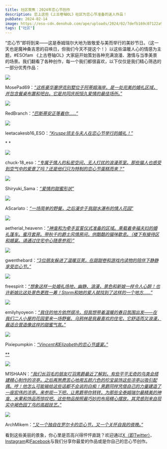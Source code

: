 ```yaml
---
title: 社区聚焦：2024年恋心节创作
description: 恋上这些《上古卷轴OL》社区为恋心节准备的迷人作品！
pubDate: 2024-02-14
image: https://eso-cdn.denohub.com/ape/uploads/2024/02/7defb169c07122a935e343fd132729d0336229.jpg
tags: ["社区"]
---
```


“恋心节”即将到来——这是泰姆瑞尔大地为致敬爱与美而举行的美妙节日。（这一天也是魔神桑吉恩的召唤日，但我们今天不提这个！）以这些温暖人心的情感为主题，#ESOfam
《上古卷轴OL》大家庭开始策划各种充满浪漫、激情与当季美景的场景。我们翻看了各种创作，每一个我们都很喜欢，以下仅仅是我们精心筛选的一部分优秀作品：

![](https://eso-cdn.denohub.com/ape/uploads/2024/02/1f230df1c353fac4ca268e3243081b42.jpg)

MosePad69：[_“这栋豪华塞伊克别墅位于阿蒂姆海岸，是一处完美的婚礼区域，并包含餐桌布置和吧台。它是共同庆祝恒久爱情的最佳场所。”_](https://forums.elderscrollsonline.com/en/discussion/comment/8036219/#Comment_8036219)

![](https://eso-cdn.denohub.com/ape/uploads/2024/02/586d62b2de3aba83821cff64299b820c.jpg)

RedBranch：[_“巴斯蒂安正等着你……”_](https://forums.elderscrollsonline.com/en/discussion/comment/8036259/#Comment_8036259)

![](https://eso-cdn.denohub.com/ape/uploads/2024/02/3eb3001f135ef2b0fc92cc9df67e4efc.jpg)

leetacakesb16\_ESO：[_“Kruspe领主与夫人在恋心节举行的婚礼！”_](https://forums.elderscrollsonline.com/en/discussion/comment/8037201/#Comment_8037201)

* *

![](https://eso-cdn.denohub.com/ape/uploads/2024/02/9eb9898410e154a6e2785379e7935405.jpg)

chuck-18\_eso：[_“专属于情人的私密空间，无人打扰的浪漫茶室。那些猫人也感受到空气中的爱意了吗？还是他们只为特制的恋心节蛋糕而来？”_](https://forums.elderscrollsonline.com/en/discussion/comment/8038847/#Comment_8038847)

![](https://eso-cdn.denohub.com/ape/uploads/2024/02/9d6d0986b1714078aceda4e6c767ad03.jpg)

Shiryuki\_Sama：[_“爱情的甜蜜形状”_](https://forums.elderscrollsonline.com/en/discussion/comment/8041708/#Comment_8041708)

![](https://eso-cdn.denohub.com/ape/uploads/2024/02/45f7f6c1b73d197bbf2d0045b5766cb0.jpg)

AScarlato：[_“一场简单的野餐，之后漫步于我甜水瀑布的情人花园”_](https://forums.elderscrollsonline.com/en/discussion/comment/8041863/#Comment_8041863)

![](https://eso-cdn.denohub.com/ape/uploads/2024/02/4110f457a9f772acb864d8bd8ce3d992.png)

aetherial\_heavenn：[_“神龛和为牵手宣誓仪式准备的区域。乘载着幸福夫妇的婚礼篷车。蜜月套房。带秋千的爵士风情房间，供酷酷的猫咪歇息。（楼下有接待区和婚宴。请通过住宅中心随意参观）”_](https://forums.elderscrollsonline.com/en/discussion/comment/8042076/#Comment_8042076)

![](https://eso-cdn.denohub.com/ape/uploads/2024/02/116711231417773f59338b6c3a9b2965.jpg)

gwenthebard：[_“3位朋友躲进了温暖豆荚，在甜甜卷和游戏内读物的陪伴下静静享受恋心节。”_](https://forums.elderscrollsonline.com/en/discussion/comment/8042088/#Comment_8042088)

![](https://eso-cdn.denohub.com/ape/uploads/2024/02/37e8b24724e4d5c48589f828ade75a9f.jpg)

freespirit：[_“想象这样一处婚礼场地，幽静、浪漫，景色和新娘一样令人心醉！也许新娘比这处景色更胜一筹！Storm和她的爱人就找到了这样的一个地方……”_](https://forums.elderscrollsonline.com/en/discussion/comment/8042388/#Comment_8042388)

![](https://eso-cdn.denohub.com/ape/uploads/2024/02/fb4c9f5fd463e9175569599c5abe1f81.jpg)

emilyhyoyeon：[_“我住的地方依然很冷，但我想带着温暖的春日氛围出发——在我们二人小屋的花园里来一场野餐。乌鸦林是我最喜欢的住宅，它舒适而又浪漫，最适合营造像这样的甜蜜气氛。”_](https://forums.elderscrollsonline.com/en/discussion/comment/8042745/#Comment_8042745)

![](https://eso-cdn.denohub.com/ape/uploads/2024/02/090208464a9142dcbc795c2e469d011b.jpg)

Pixiepumpkin：[_“Vincent和Elizabeth的恋心节盛宴。”_](https://forums.elderscrollsonline.com/en/discussion/comment/8042533/#Comment_8042533)

[**](https://forums.elderscrollsonline.com/en/discussion/comment/8042533/#Comment_8042533)

![](https://eso-cdn.denohub.com/ape/uploads/2024/02/a5ebfbf62dbb402598ddeab37002cbf4.jpg)

M1SHAAN：[_“我们长羽毛的朋友叮羽男爵最近了解到，有些平平无奇的鸟类会搭建精心制作的凉亭，之后再煞费苦心地用五颜六色的珍宝装饰这些凉亭以吸引配偶。哼！他怎么可能输给这些话都不会说的白痴！男爵同样凭借自己的力量建造了一座宏伟的凉亭。来参观一下吧，让男爵带你转转，为那些全泰姆瑞尔最精美的神龛、水果和饰品而惊叹吧。这些物品按照最巧妙的布局精心摆放，其灵感则来自现实中褐色园丁鸟的高超技艺。”_](https://forums.elderscrollsonline.com/en/discussion/comment/8042565/#Comment_8042565)

![](https://eso-cdn.denohub.com/ape/uploads/2024/02/414e9775abb56d8de770df6b79fec447.jpg)

ArchMikem：[_“又一个独自在罗尔卡的恋心节，又一个关怀自我的夜晚。”_](https://forums.elderscrollsonline.com/en/discussion/comment/8042654/#Comment_8042654)

看到这些美丽的景象，你心里是否高兴得怦怦直跳？欢迎通过[X（即Twitter）](https://twitter.com/TESOnline)、[Instagram](https://www.instagram.com/elderscrollsonline/)和[Facebook](https://www.facebook.com/elderscrollsonline)与我们分享你最爱的作品或是你自己的恋心节创作。
